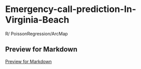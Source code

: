 # Emergency-call-prediction-In-Virginia-Beach
R/ PoissonRegression/ArcMap

## Preview for Markdown
[Preview for Markdown](http://htmlpreview.github.io/?https://github.com/fangnandu/Emergency-call-prediction-In-Virginia-Beach/blob/master/r-markdownforemergencycalls.html)
